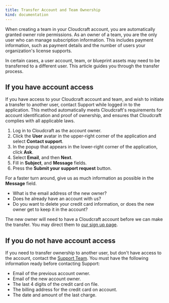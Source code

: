 ```yaml
---
title: Transfer Account and Team Ownership
kind: documentation
---
```


When creating a team in your Cloudcraft account, you are automatically granted owner role permissions. As an owner of a team, you are the only user who can manage subscription information. This includes payment information, such as payment details and the number of users your organization's license supports.

In certain cases, a user account, team, or blueprint assets may need to be transferred to a different user. This article guides you through the transfer process.

## If you have account access

If you have access to your Cloudcraft account and team, and wish to initiate a transfer to another user,  contact Support while logged in to the application. This method automatically meets Cloudcraft's requirements for account identification and proof of ownership, and ensures that Cloudcraft complies with all applicable laws.

1. Log in to Cloudcraft as the account owner.
2. Click the **User** avatar in the upper-right corner of the application and select **Contact support**. 
3. In the popup that appears in the lower-right corner of the application, click **Ask**.
4. Select **Email**, and then **Next**.
5. Fill in **Subject**, and **Message** fields.
6. Press the **Submit your support request** button.

For a faster turn around, give us as much information as possible in the **Message** field.

- What is the email address of the new owner?
- Does he already have an account with us?
- Do you want to delete your credit card information, or does the new owner get to keep it in the account?

The new owner will need to have a Cloudcraft account before we can make the transfer. You may direct them to [our sign up page][1].

## If you do not have account access

If you need to transfer ownership to another user, but don't have access to the account, contact the [Support Team][2]. You must have the following information ready before contacting Support:

- Email of the previous account owner.
- Email of the new account owner.
- The last 4 digits of the credit card on file.
- The billing address for the credit card on account.
- The date and amount of the last charge.

[1]: https://app.cloudcraft.co/signup
[2]: https://app.cloudcraft.co/app/support
